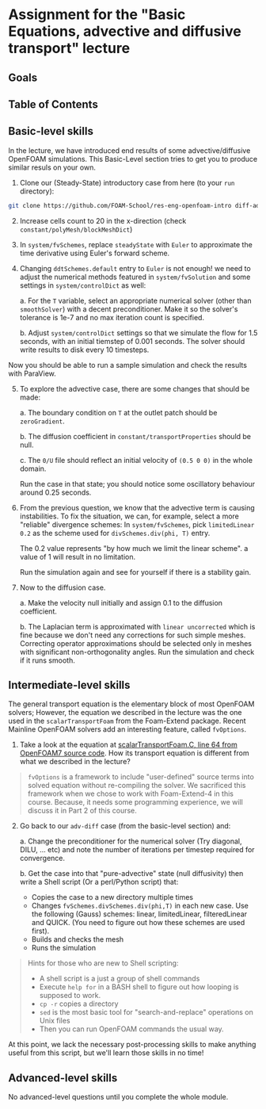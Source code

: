 # Assignment for the "Basic Equations, advective and diffusive transport" lecture

## Goals

## Table of Contents

## Basic-level skills

In the lecture, we have introduced end results of some advective/diffusive
OpenFOAM simulations. This Basic-Level section tries to get you to produce 
similar resuls on your own.

1. Clone our (Steady-State) introductory case from here (to your `run` 
directory):

```bash
git clone https://github.com/FOAM-School/res-eng-openfoam-intro diff-adv
```

2. Increase cells count to 20 in the x-direction 
   (check `constant/polyMesh/blockMeshDict`)

3. In `system/fvSchemes`, replace `steadyState` with `Euler` to approximate
   the time derivative using Euler's forward scheme.

4. Changing `ddtSchemes.default` entry to `Euler` is not enough! we need to
   adjust the numerical methods featured in `system/fvSolution` and some
   settings in `system/controlDict` as well:
   
   a. For the `T` variable, select an appropriate numerical solver (other than
   `smoothSolver`) with a decent preconditioner. Make it so the solver's
   tolerance is 1e-7 and no max iteration count is specified.

   b. Adjust `system/controlDict` settings so that we simulate the flow for 
   1.5 seconds, with an initial tiemstep of 0.001 seconds. The solver should
   write results to disk every 10 timesteps.

Now you should be able to run a sample simulation and check the results with
ParaView.

5. To explore the advective case, there are some changes that should be made:
  
   a. The boundary condition on `T` at the outlet patch should be `zeroGradient`.

   b. The diffusion coefficient in `constant/transportProperties` should be null.

   c. The `0/U` file should reflect an initial velocity of `(0.5 0 0)` in the
   whole domain.

   Run the case in that state; you should notice some oscillatory behaviour
   around 0.25 seconds.

6. From the previous question, we know that the advective term is causing
   instabilities. To fix the situation, we can, for example, select a more 
   "reliable" divergence schemes: In `system/fvSchemes`, pick 
   `limitedLinear 0.2` as the scheme used for `divSchemes.div(phi, T)` entry.

   The 0.2 value represents "by how much we limit the linear scheme". a value
   of 1 will result in no limitation.

   Run the simulation again and see for yourself if there is a stability gain.
  
7. Now to the diffusion case.

   a. Make the velocity null initially and assign 0.1 to the diffusion
   coefficient.

   b. The Laplacian term is approximated with `linear uncorrected` which is fine
   because we don't need any corrections for such simple meshes. Correcting
   operator approximations should be selected only in meshes with significant
   non-orthogonality angles. Run the simulation and check if it runs smooth.

## Intermediate-level skills

The general transport equation is the elementary block of most OpenFOAM solvers;
However, the equation we described in the lecture was the one used in the
`scalarTransportFoam` from the Foam-Extend package. Recent Mainline OpenFOAM
solvers add an interesting feature, called `fvOptions`.

1. Take a look at the equation at 
   [scalarTransportFoam.C, line 64 from OpenFOAM7 source code](https://github.com/OpenFOAM/OpenFOAM-7/blob/master/applications/solvers/basic/scalarTransportFoam/scalarTransportFoam.C#L62).
   How its transport equation is different from what we described in the
   lecture?

> `fvOptions` is a framework to include "user-defined" source terms into
> solved equation without re-compiling the solver.
> We sacrificed this framework when we chose to work with Foam-Extend-4 in
> this course. Because, it needs some programming experience, we will discuss
> it in Part 2 of this course.

2. Go back to our `adv-diff` case (from the basic-level section) and:
   
   a. Change the preconditioner for the numerical solver (Try diagonal, DILU,
   ... etc) and note the number of iterations per timestep required for
   convergence.

   b. Get the case into that "pure-advective" state (null diffusivity)
      then write a Shell script (Or a perl/Python script) that:
      
	  - Copies the case to a new directory multiple times
	  - Changes `fvSchemes.divSchemes.div(phi,T)` in each new case. Use the 
	    following (Gauss) schemes: linear, limitedLinear, filteredLinear and QUICK.
		(You need to figure out how these schemes are used first).
	  - Builds and checks the mesh
	  - Runs the simulation

> Hints for those who are new to Shell scripting:
> - A shell script is a just a group of shell commands
> - Execute `help for` in a BASH shell to figure out how looping is supposed to
>   work.
> - `cp -r` copies a directory
> - `sed` is the most basic tool for "search-and-replace" operations on Unix
>   files
> - Then you can run OpenFOAM commands the usual way.

At this point, we lack the necessary post-processing skills to make anything
useful from this script, but we'll learn those skills in no time!

## Advanced-level skills

No advanced-level questions until you complete the whole module.
